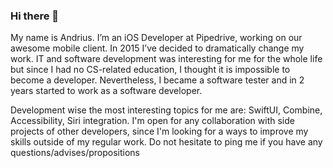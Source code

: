 ### Hi there 👋
My name is Andrius. I’m an iOS Developer at Pipedrive, working on our awesome mobile client. In 2015 I’ve decided to dramatically change my work. IT and software development was interesting for me for the whole life but since I had no CS-related education, I thought it is impossible to become a developer. Nevertheless, I became a software tester and in 2 years started to work as a software developer.

Development wise the most interesting topics for me are: SwiftUI, Combine, Accessibility, Siri integration. I'm open for any collaboration with side projects of other developers, since I'm looking for a ways to improve my skills outside of my regular work. Do not hesitate to ping me if you have any questions/advises/propositions


<!--
**Shiaulis/Shiaulis** is a ✨ _special_ ✨ repository because its `README.md` (this file) appears on your GitHub profile.

Here are some ideas to get you started:

- 🔭 I’m currently working on ...
- 🌱 I’m currently learning ...
- 👯 I’m looking to collaborate on ...
- 🤔 I’m looking for help with ...
- 💬 Ask me about ...
- 📫 How to reach me: ...
- 😄 Pronouns: ...
- ⚡ Fun fact: ...
-->
